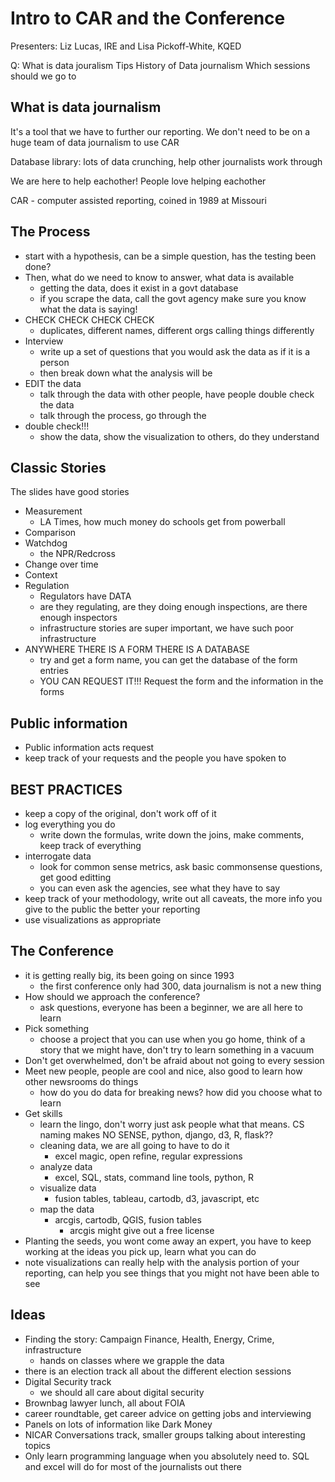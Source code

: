 Intro to CAR and the Conference
==============
Presenters: Liz Lucas, IRE and Lisa Pickoff-White, KQED

Q: What is data jouralism
Tips
History of Data journalism
Which sessions should we go to

## What is data journalism
It's a tool that we have to further our reporting. We don't need to be on a huge team of data journalism to use CAR

Database library: lots of data crunching, help other journalists work through

We are here to help eachother! People love helping eachother

CAR - computer assisted reporting, coined in 1989 at Missouri

## The Process
* start with a hypothesis, can be a simple question, has the testing been done?
* Then, what do we need to know to answer, what data is available
  * getting the data, does it exist in a govt database
  * if you scrape the data, call the govt agency make sure you know what the data is saying!
* CHECK CHECK CHECK CHECK
  * duplicates, different names, different orgs calling things differently
* Interview
  * write up a set of questions that you would ask the data as if it is a person
  * then break down what the analysis will be
* EDIT the data
  * talk through the data with other people, have people double check the data
  * talk through the process, go through the
* double check!!!
  * show the data, show the visualization to others, do they understand

## Classic Stories
The slides have good stories
* Measurement
  * LA Times, how much money do schools get from powerball
* Comparison
* Watchdog
  * the NPR/Redcross
* Change over time
* Context
* Regulation
  * Regulators have DATA
  * are they regulating, are they doing enough inspections, are there enough inspectors
  * infrastructure stories are super important, we have such poor infrastructure
* ANYWHERE THERE IS A FORM THERE IS A DATABASE
  * try and get a form name, you can get the database of the form entries
  * YOU CAN REQUEST IT!!! Request the form and the information in the forms


## Public information
* Public information acts request
* keep track of your requests and the people you have spoken to

## BEST PRACTICES
* keep a copy of the original, don't work off of it
* log everything you do
  * write down the formulas, write down the joins, make comments, keep track of everything
* interrogate data
  * look for common sense metrics, ask basic commonsense questions, get good editting
  * you can even ask the agencies, see what they have to say
* keep track of your methodology, write out all caveats, the more info you give to the public the better your reporting
* use visualizations as appropriate

## The Conference
* it is getting really big, its been going on since 1993
  * the first conference only had 300, data journalism is not a new thing
* How should we approach the conference?
  * ask questions, everyone has been a beginner, we are all here to learn
* Pick something
  * choose a project that you can use when you go home, think of a story that we might have, don't try to learn something in a vacuum
* Don't get overwhelmed, don't be afraid about not going to every session
* Meet new people, people are cool and nice, also good to learn how other newsrooms do things
  * how do you do data for breaking news? how did you choose what to learn
* Get skills
  * learn the lingo, don't worry just ask people what that means. CS naming makes NO SENSE, python, django, d3, R, flask??
  * cleaning data, we are all going to have to do it
    * excel magic, open refine, regular expressions
  * analyze data
    * excel, SQL, stats, command line tools, python, R
  * visualize data
    * fusion tables, tableau, cartodb, d3, javascript, etc
  * map the data
    * arcgis, cartodb, QGIS, fusion tables
      * arcgis might give out a free license
* Planting the seeds, you wont come away an expert, you have to keep working at the ideas you pick up, learn what you can do
* note visualizations can really help with the analysis portion of your reporting, can help you see things that you might not have been able to see

## Ideas
* Finding the story: Campaign Finance, Health, Energy, Crime, infrastructure
  * hands on classes where we grapple the data
* there is an election track all about the different election sessions
* Digital Security track
  * we should all care about digital security
* Brownbag lawyer lunch, all about FOIA
* career roundtable, get career advice on getting jobs and interviewing
* Panels on lots of information like Dark Money
* NICAR Conversations track, smaller groups talking about interesting topics
* Only learn programming language when you absolutely need to. SQL and excel will do for most of the journalists out there
